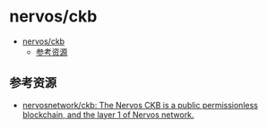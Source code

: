 # nervos/ckb

<!--ts-->
* [nervos/ckb](#nervosckb)
   * [参考资源](#参考资源)

<!-- Created by https://github.com/ekalinin/github-markdown-toc -->
<!-- Added by: kuanhsiaokuo, at: Tue Jun 21 11:03:03 CST 2022 -->

<!--te-->

## 参考资源

- [nervosnetwork/ckb: The Nervos CKB is a public permissionless blockchain, and the layer 1 of Nervos network.](https://github.com/nervosnetwork/ckb)